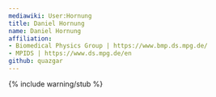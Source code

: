 ```yaml
---
mediawiki: User:Hornung
title: Daniel Hornung
name: Daniel Hornung
affiliation:
- Biomedical Physics Group | https://www.bmp.ds.mpg.de/
- MPIDS | https://www.ds.mpg.de/en
github: quazgar
---
```


{% include warning/stub %}
